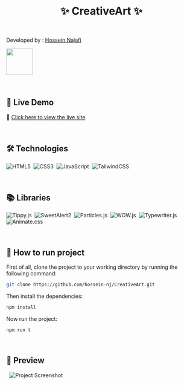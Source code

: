 <h1 align="center">✨ CreativeArt ✨</h1>&nbsp;

  Developed by : [Hossein Najafi](https://github.com/hossein-nj)&nbsp;
  
  <img src="https://visitor-badge.laobi.icu/badge?page_id=hossein-nj.CreativeArt" width="70" />

&nbsp;
<h2>🚀 Live Demo</h2>

🔗 [Click here to view the live site](https://creative-cv8rolbf1-hossein-njs-projects.vercel.app)

&nbsp;
<h2>🛠️ Technologies</h2>

![HTML5](https://img.shields.io/badge/HTML5-E34F26?style=for-the-badge&logo=html5&logoColor=white)&nbsp;
![CSS3](https://img.shields.io/badge/CSS3-1572B6?style=for-the-badge&logo=css3&logoColor=white)&nbsp;
![JavaScript](https://img.shields.io/badge/JavaScript-F7DF1E?style=for-the-badge&logo=javascript&logoColor=black)&nbsp;
![TailwindCSS](https://img.shields.io/badge/TailwindCSS-06B6D4?style=for-the-badge&logo=tailwindcss&logoColor=white)&nbsp;

&nbsp;
<h2>📚 Libraries</h2>

![Tippy.js](https://img.shields.io/badge/Tippy.js-3E8ED0?style=for-the-badge)&nbsp;
![SweetAlert2](https://img.shields.io/badge/SweetAlert2-FF5A5F?style=for-the-badge)&nbsp;
![Particles.js](https://img.shields.io/badge/Particles.js-8C52FF?style=for-the-badge)&nbsp;
![WOW.js](https://img.shields.io/badge/WOW.js-FF9F1C?style=for-the-badge)&nbsp;
![Typewriter.js](https://img.shields.io/badge/Typewriter.js-00C49A?style=for-the-badge)&nbsp;
![Animate.css](https://img.shields.io/badge/Animate.css-FF69B4?style=for-the-badge)

&nbsp;
<h2>🔧 How to run project</h2>

First of all, clone the project to your working directory by running the following command:

```bash
git clone https://github.com/hossein-nj/CreativeArt.git
```

Then install the dependencies:

```bash
npm install
```

Now run the project: 

```bash
npm run t
```

&nbsp;
<h2>📸 Preview</h2>

&nbsp;
![Project Screenshot](https://github.com/hossein-nj/CreativeArt/blob/main/screencapture-creative-cv8rolbf1-hossein-njs-projects-vercel-app-2025-05-08-00_28_34.png?raw=true)
